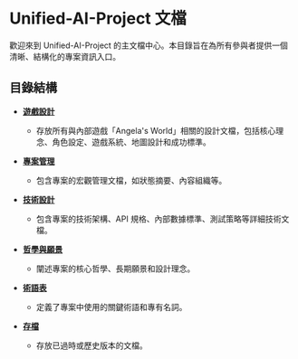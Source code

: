 # Unified-AI-Project 文檔

歡迎來到 Unified-AI-Project 的主文檔中心。本目錄旨在為所有參與者提供一個清晰、結構化的專案資訊入口。

## 目錄結構

*   **[遊戲設計](./game/README.md)**
    *   存放所有與內部遊戲「Angela's World」相關的設計文檔，包括核心理念、角色設定、遊戲系統、地圖設計和成功標準。

*   **[專案管理](./project_management/)**
    *   包含專案的宏觀管理文檔，如狀態摘要、內容組織等。

*   **[技術設計](./technical_design/)**
    *   包含專案的技術架構、API 規格、內部數據標準、測試策略等詳細技術文檔。

*   **[哲學與願景](./philosophy/)**
    *   闡述專案的核心哲學、長期願景和設計理念。

*   **[術語表](./GLOSSARY.md)**
    *   定義了專案中使用的關鍵術語和專有名詞。

*   **[存檔](./archive/)**
    *   存放已過時或歷史版本的文檔。
